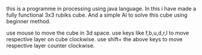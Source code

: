 this is a programme in processing using java language.
In this i have made a fully functional 3x3 rubiks cube.
And a simple AI to solve this cube using beginner method.

use mouse to move the cube in 3d space.
use keys like f,b,u,d,r,l to move respective layer on cube clockwise.
use shift+ the above keys to move respective layer counter clockwise.